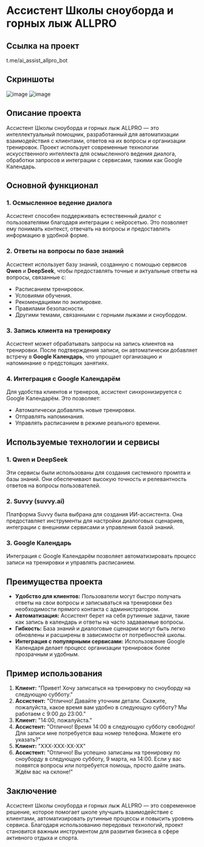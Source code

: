 # Ассистент Школы сноуборда и горных лыж ALLPRO

## Ссылка на проект

t.me/ai_assist_allpro_bot

## Скриншоты

![image](https://github.com/user-attachments/assets/ab451b8b-755a-4a28-a67c-4df41f68cdc8)
![image](https://github.com/user-attachments/assets/f03754d3-ffa2-42a9-ae58-417782aa3685)


## Описание проекта

Ассистент Школы сноуборда и горных лыж ALLPRO — это интеллектуальный помощник, разработанный для автоматизации взаимодействия с клиентами, ответов на их вопросы и организации тренировок. Проект использует современные технологии искусственного интеллекта для осмысленного ведения диалога, обработки запросов и интеграции с сервисами, такими как Google Календарь.

## Основной функционал

### 1. Осмысленное ведение диалога
Ассистент способен поддерживать естественный диалог с пользователями благодаря интеграции с нейросетью. Это позволяет ему понимать контекст, отвечать на вопросы и предоставлять информацию в удобной форме.

### 2. Ответы на вопросы по базе знаний
Ассистент использует базу знаний, созданную с помощью сервисов **Qwen** и **DeepSeek**, чтобы предоставлять точные и актуальные ответы на вопросы, связанные с:
- Расписанием тренировок.
- Условиями обучения.
- Рекомендациями по экипировке.
- Правилами безопасности.
- Другими темами, связанными с горными лыжами и сноубордом.

### 3. Запись клиента на тренировку
Ассистент может обрабатывать запросы на запись клиентов на тренировки. После подтверждения записи, он автоматически добавляет встречу в **Google Календарь**, что упрощает организацию и напоминание о предстоящих занятиях.

### 4. Интеграция с Google Календарём
Для удобства клиентов и тренеров, ассистент синхронизируется с Google Календарём. Это позволяет:
- Автоматически добавлять новые тренировки.
- Отправлять напоминания.
- Управлять расписанием в режиме реального времени.

## Используемые технологии и сервисы

### 1. **Qwen** и **DeepSeek**
Эти сервисы были использованы для создания системного промпта и базы знаний. Они обеспечивают высокую точность и релевантность ответов на вопросы пользователей.

### 2. **Suvvy (suvvy.ai)**
Платформа Suvvy была выбрана для создания ИИ-ассистента. Она предоставляет инструменты для настройки диалоговых сценариев, интеграции с внешними сервисами и управления базой знаний.

### 3. **Google Календарь**
Интеграция с Google Календарём позволяет автоматизировать процесс записи на тренировки и управлять расписанием.

## Преимущества проекта

- **Удобство для клиентов:** Пользователи могут быстро получать ответы на свои вопросы и записываться на тренировки без необходимости прямого контакта с администратором.
- **Автоматизация:** Ассистент берет на себя рутинные задачи, такие как запись в календарь и ответы на часто задаваемые вопросы.
- **Гибкость:** База знаний и диалоговые сценарии могут быть легко обновлены и расширены в зависимости от потребностей школы.
- **Интеграция с популярными сервисами:** Использование Google Календаря делает процесс организации тренировок более прозрачным и удобным.

## Пример использования

1. **Клиент:** "Привет! Хочу записаться на тренировку по сноуборду на следующую субботу."
2. **Ассистент:** "Отлично! Давайте уточним детали. Скажите, пожалуйста, какое время вам удобно в следующую субботу? Мы работаем с 9:00 до 23:00."
3. **Клиент:** "14:00, пожалуйста."
4. **Ассистент:** "Отлично! Время 14:00 в следующую субботу свободно! Для записи мне потребуется ваш номер телефона. Можете его указать?"
5. **Клиент:** "ХХХ-ХХХ-ХХ-ХХ"
6. **Ассистент:** "Отлично! Вы успешно записаны на тренировку по сноуборду в следующую субботу, 9 марта, на 14:00. Если у вас появятся вопросы или потребуется помощь, просто дайте знать. Ждём вас на склоне!"

## Заключение

Ассистент Школы сноуборда и горных лыж ALLPRO — это современное решение, которое помогает школе улучшить взаимодействие с клиентами, автоматизировать рутинные процессы и повысить уровень сервиса. Благодаря использованию передовых технологий, проект становится важным инструментом для развития бизнеса в сфере активного отдыха и спорта.
